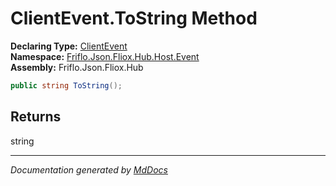 ﻿<!--  
  <auto-generated>   
    The contents of this file were generated by a tool.  
    Changes to this file may be list if the file is regenerated  
  </auto-generated>   
-->

# ClientEvent.ToString Method

**Declaring Type:** [ClientEvent](../index.md)  
**Namespace:** [Friflo.Json.Fliox.Hub.Host.Event](../../index.md)  
**Assembly:** Friflo.Json.Fliox.Hub

```csharp
public string ToString();
```

## Returns

string

___

*Documentation generated by [MdDocs](https://github.com/ap0llo/mddocs)*
